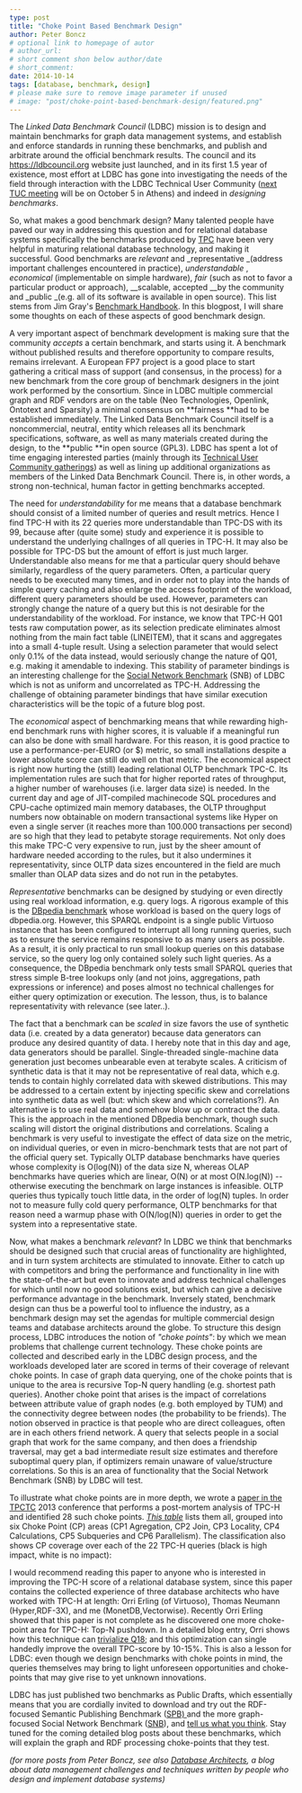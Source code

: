 ```yaml
---
type: post
title: "Choke Point Based Benchmark Design"
author: Peter Boncz
# optional link to homepage of autor
# author_url: 
# short comment shon below author/date
# short_comment:
date: 2014-10-14
tags: [database, benchmark, design]
# please make sure to remove image parameter if unused
# image: "post/choke-point-based-benchmark-design/featured.png" 
---
```



The *Linked Data Benchmark Council* (LDBC) mission is to design and
maintain benchmarks for graph data management systems, and establish and
enforce standards in running these benchmarks, and publish and arbitrate
around the official benchmark results. The council and its
https://ldbcouncil.org website just launched, and in its
first 1.5 year of existence, most effort at LDBC has gone into
investigating the needs of the field through interaction with the LDBC
Technical User Community
([next TUC meeting](/event/fifth-tuc-meeting) will be on October 5 in Athens) and indeed in *designing
benchmarks*.

So, what makes a good benchmark design? Many talented people have paved
our way in addressing this question and for relational database systems
specifically the benchmarks produced by [TPC](http://www.tpc.org/) have
been very helpful in maturing relational database technology, and making
it successful. Good benchmarks
are _relevant_ and _representative _(address important challenges
encountered in practice), _understandable_ , _economical_ (implementable
on simple hardware), _fair_ (such as not to favor a particular product
or approach), __scalable, accepted __by the
community  and _public _(e.g. all of its software is available in open
source). This list stems from Jim
Gray's [Benchmark Handbook](http://research.microsoft.com/en-us/um/people/gray/BenchmarkHandbook/TOC.htm). In this blogpost, I will share some thoughts on each of these aspects of good benchmark design.

A very important aspect of benchmark development is making sure that the
community *accepts* a certain benchmark, and starts using it. A
benchmark without published results and therefore opportunity to compare
results, remains irrelevant. A European FP7 project is a good place to
start gathering a critical mass of support (and consensus, in the
process) for a new benchmark from the core group of benchmark designers
in the joint work performed by the consortium. Since in LDBC multiple
commercial graph and RDF vendors are on the table (Neo Technologies,
Openlink, Ontotext and Sparsity) a minimal consensus on **fairness **had
to be established immediately. The Linked Data Benchmark Council itself
is a noncommercial, neutral, entity which releases all its benchmark
specifications, software, as well as many materials created during the
design, to the **public **in open source (GPL3).  LDBC has spent a lot
of time engaging interested parties (mainly through
its [Technical User Community gatherings](http://ldbcouncil.org/tags/tuc-meeting/)) as well as lining up additional organizations as
members of the Linked Data Benchmark Council. There is, in other words,
a strong non-technical, human factor in getting benchmarks accepted.

The need for *understandability* for me means that a database benchmark
should consist of a limited number of queries and result metrics. Hence
I find TPC-H with its 22 queries more understandable than TPC-DS with
its 99, because after (quite some) study and experience it is possible
to understand the underlying challnges of all queries in TPC-H. It may
also be possible for TPC-DS but the amount of effort is just much
larger. Understandable also means for me that a particular query should
behave similarly, regardless of the query parameters. Often, a
particular query needs to be executed many times, and in order not to
play into the hands of simple query caching and also enlarge the access
footprint of the workload, different query parameters should be used.
However, parameters can strongly change the nature of a query but this
is not desirable for the understandability of the workload. For
instance, we know that TPC-H Q01 tests raw computation power, as its
selection predicate eliminates almost nothing from the main fact table
(LINEITEM), that it scans and aggregates into a small 4-tuple result.
Using a selection parameter that would select only 0.1% of the data
instead, would seriously change the nature of Q01, e.g. making it
amendable to indexing. This stability of parameter bindings is an
interesting challenge for the [Social Network Benchmark](benchmarks/snb) (SNB) of LDBC which is not as uniform and
uncorrelated as TPC-H. Addressing the challenge of obtaining parameter
bindings that have similar execution characteristics will be the topic
of a future blog post.

The *economical* aspect of benchmarking means that while rewarding
high-end benchmark runs with higher scores, it is valuable if a
meaningful run can also be done with small hardware. For this reason, it
is good practice to use a performance-per-EURO (or $) metric, so small
installations despite a lower absolute score can still do well on that
metric. The economical aspect is right now hurting the (still) leading
relational OLTP benchmark TPC-C. Its implementation rules are such that
for higher reported rates of throughput, a higher number of warehouses
(i.e. larger data size) is needed. In the current day and age of
JIT-compiled machinecode SQL procedures and CPU-cache optimized main
memory databases, the OLTP throughput numbers now obtainable on modern
transactional systems like Hyper on even a single server (it reaches
more than 100.000 transactions per second) are so high that they lead to
petabyte storage requirements. Not only does this make TPC-C very
expensive to run, just by the sheer amount of hardware needed according
to the rules, but it also undermines it representativity, since OLTP
data sizes encountered in the field are much smaller than OLAP data
sizes and do not run in the petabytes.

*Representative* benchmarks can be designed by studying or even directly
using real workload information, e.g. query logs. A rigorous example of
this is the [DBpedia benchmark](http://aksw.org/Projects/DBPSB.html) whose
workload is based on the query logs of dbpedia.org. However, this SPARQL
endpoint is a single public Virtuoso instance that has been configured
to interrupt all long running queries, such as to ensure the service
remains responsive to as many users as possible. As a result, it is only
practical to run small lookup queries on this database service, so the
query log only contained solely such light queries. As a consequence,
the DBpedia benchmark only tests small SPARQL queries that stress simple
B-tree lookups only (and not joins, aggregations, path expressions or
inference) and poses almost no technical challenges for either query
optimization or execution. The lesson, thus, is to balance
representativity with relevance (see later..).

The fact that a benchmark can be *scaled* in size favors the use of
synthetic data (i.e. created by a data generator) because data
generators can produce any desired quantity of data. I hereby note that
in this day and age,  data generators should be parallel.
Single-threaded single-machine data generation just becomes unbearable
even at terabyte scales. A criticism of synthetic data is that it may
not be representative of real data, which e.g. tends to contain highly
correlated data with skewed distributions. This may be addressed to a
certain extent by injecting specific skew and correlations into
synthetic data as well (but: which skew and which correlations?). An
alternative is to use real data and somehow blow up or contract the
data. This is the approach in the mentioned DBpedia benchmark, though
such scaling will distort the original distributions and correlations.
Scaling a benchmark is very useful to investigate the effect of data
size on the metric, on individual queries, or even in micro-benchmark
tests that are not part of the official query set. Typically OLTP
database benchmarks have queries whose complexity is O(log(N)) of the
data size N, whereas OLAP benchmarks have queries which are linear, O(N)
or at most O(N.log(N))  -- otherwise executing the benchmark on large
instances is infeasible. OLTP queries thus typically touch little data,
in the order of log(N) tuples. In order not to measure fully cold query
performance, OLTP benchmarks for that reason need a warmup phase with
O(N/log(N)) queries in order to get the system into a representative
state.

Now, what makes a benchmark *relevant*? In LDBC we think that benchmarks
should be designed such that crucial areas of functionality are
highlighted, and in turn system architects are stimulated to innovate.
Either to catch up with competitors and bring the performance and
functionality in line with the state-of-the-art but even to innovate and
address technical challenges for which until now no good solutions
exist, but which can give a decisive performance advantage in the
benchmark. Inversely stated, benchmark design can thus be a powerful
tool to influence the industry, as a benchmark design may set the
agendas for multiple commercial design teams and database architects
around the globe. To structure this design process, LDBC introduces the
notion of *"choke points"*: by which we mean problems that challenge
current technology. These choke points are collected and described early
in the LDBC design process, and the workloads developed later are scored
in terms of their coverage of relevant choke points. In case of graph
data querying, one of the choke points that is unique to the area is
recursive Top-N query handling (e.g. shortest path queries). Another
choke point that arises is the impact of correlations between attribute
value of graph nodes (e.g. both employed by TUM) and the connectivity
degree between nodes (the probability to be friends). The notion
observed in practice is that people who are direct colleagues, often are
in each others friend network. A query that selects people in a social
graph that work for the same company, and then does a friendship
traversal, may get a bad intermediate result size estimates and
therefore suboptimal query plan, if optimizers remain unaware of
value/structure correlations. So this is an area of functionality that
the Social Network Benchmark (SNB) by LDBC will test.

To illustrate what choke points are in more depth, we wrote
a [paper in the TPCTC](http://oai.cwi.nl/oai/asset/21424/21424B.pdf) 2013
conference that performs a post-mortem analysis of TPC-H and identified
28 such choke points.
*[This table](chokepoints.png)* lists them all, grouped into six Choke Point (CP) areas (CP1
Agregation, CP2 Join, CP3 Locality, CP4 Calculations, CP5 Subqueries and
CP6 Parallelism). The classification also shows CP coverage over each of
the 22 TPC-H queries (black is high impact, white is no impact):

I would recommend reading this paper to anyone who is interested in
improving the TPC-H score of a relational database system, since this
paper contains the collected experience of three database architects who
have worked with TPC-H at length: Orri Erling (of Virtuoso), Thomas
Neumann (Hyper,RDF-3X), and me (MonetDB,Vectorwise).  Recently Orri
Erling showed that this paper is not complete as he discovered one more
choke-point area for TPC-H:  Top-N pushdown. In a detailed blog entry,
Orri shows how this technique
can [trivialize Q18](http://www.openlinksw.com/weblog/oerling/?id=1779);
and this optimization can single handedly improve the overall TPC-score
by 10-15%. This is also a lesson for LDBC: even though we design
benchmarks with choke points in mind, the queries themselves may bring
to light unforeseen opportunities and choke-points that may give rise to
yet unknown innovations. 

LDBC has just published two benchmarks as Public Drafts, which
essentially means that you are cordially invited to download and try out
the RDF-focused Semantic Publishing Benchmark
([SPB) ](http://ldbcouncil.org/developer/spb)and the more graph-focused
Social Network Benchmark ([SNB](http://ldbcouncil.org/developer/snb)), 
and [tell us what you think](https://groups.google.com/forum/#!forum/ldbcouncil). Stay tuned for the coming detailed blog posts about these
benchmarks, which will explain the graph and RDF processing choke-points
that they test.

_(for more posts from Peter Boncz, see
also [Database Architects](http://databasearchitects.blogspot.com), a blog
about data management challenges and techniques written by people who
design and implement database systems)_
